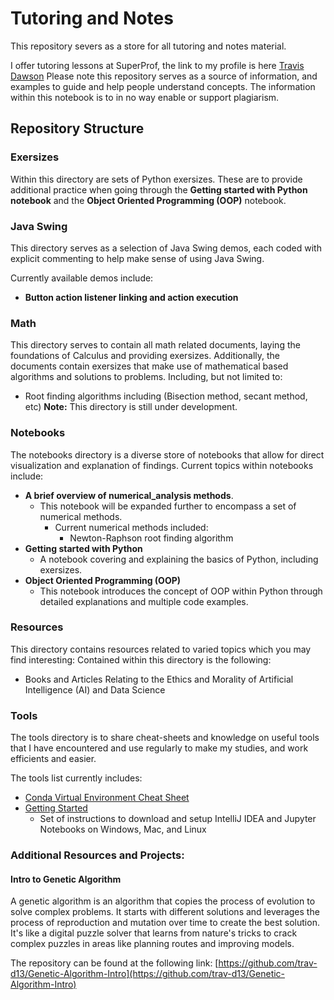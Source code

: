 # Tutoring and Notes

This repository severs as a store for all tutoring and notes material. 

I offer tutoring lessons at SuperProf, the link to my profile is 
here [Travis Dawson](https://www.superprof.co.uk/java-python-matlab-tutoring-from-final-year-data-science-and-artificial-intelligence-student-learn-object-oriented-programming.html)
Please note this repository serves as a source of information, and examples to guide and help people understand concepts. The information within this notebook is to in no way enable or support plagiarism. 

## Repository Structure
### Exersizes
Within this directory are sets of Python exersizes. These are to provide additional practice when going through the 
**Getting started with Python notebook** and the **Object Oriented Programming (OOP)** notebook.

### Java Swing 
This directory serves as a selection of Java Swing demos, each coded with explicit commenting 
to help make sense of using Java Swing. 

Currently available demos include:
- **Button action listener linking and action execution**

### Math
This directory serves to contain all math related documents, laying the foundations of Calculus and providing exersizes. 
Additionally, the documents contain exersizes that make use of mathematical based algorithms and solutions to problems. 
Including, but not limited to: 
- Root finding algorithms including (Bisection method, secant method, etc)
**Note:** This directory is still under development.


### Notebooks
The notebooks directory is a diverse store of notebooks that allow for direct visualization and explanation of findings. 
Current topics within notebooks include:
- **A brief overview of numerical_analysis methods**. 
  - This notebook will be expanded further to encompass a set of numerical methods. 
    - Current numerical methods included:
      - Newton-Raphson root finding algorithm
- **Getting started with Python**
  - A notebook covering and explaining the basics of Python, including exersizes. 
- **Object Oriented Programming (OOP)**
  - This notebook introduces the concept of OOP within Python through detailed explanations and multiple code examples.

### Resources
This directory contains resources related to varied topics which you may find interesting: 
Contained within this directory is the following: 
- Books and Articles Relating to the Ethics and Morality of Artificial Intelligence (AI) and Data Science

### Tools
The tools directory is to share cheat-sheets and knowledge on useful tools that I have encountered and use
regularly to make my studies, and work efficients and easier. 

The tools list currently includes:
- [Conda Virtual Environment Cheat Sheet](tools/conda_virtual_environment_cheat_sheet.pdf)
- [Getting Started](tools/getting_started.pdf)
  - Set of instructions to download and setup IntelliJ IDEA and Jupyter Notebooks on Windows, Mac, and Linux


### Additional Resources and Projects: 

#### Intro to Genetic Algorithm
A genetic algorithm is an algorithm that copies the process of evolution to solve complex problems. It starts with 
different solutions and leverages the process of reproduction and mutation over time to create the best solution. 
It's like a digital puzzle solver that learns from nature's tricks to crack complex puzzles in areas like planning 
routes and improving models.

The repository can be found at the following link: [https://github.com/trav-d13/Genetic-Algorithm-Intro](https://github.com/trav-d13/Genetic-Algorithm-Intro)